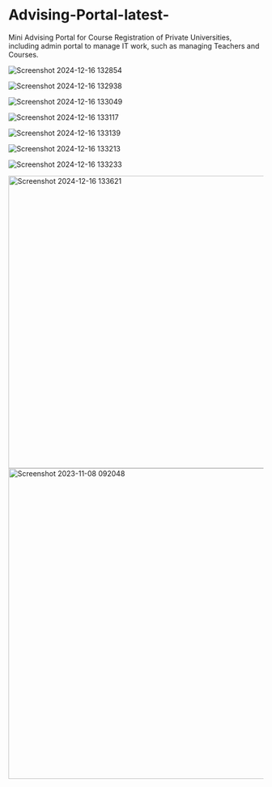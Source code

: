 # Advising-Portal-latest-
Mini Advising Portal for Course Registration of Private Universities, including admin portal to manage IT work, such as managing Teachers and Courses.


![Screenshot 2024-12-16 132854](https://github.com/user-attachments/assets/55fa3eda-8346-450b-ad11-b793f856a81f)


![Screenshot 2024-12-16 132938](https://github.com/user-attachments/assets/701853d7-cd45-4813-a4ab-127bbf2613e5)



![Screenshot 2024-12-16 133049](https://github.com/user-attachments/assets/46fbbcbf-4755-4e1f-9297-329d2f2565be)



![Screenshot 2024-12-16 133117](https://github.com/user-attachments/assets/7c6c6143-c023-4cad-a57b-000c0fc99c08)



![Screenshot 2024-12-16 133139](https://github.com/user-attachments/assets/885f2146-7b88-44d2-8cdb-b26c97bd1b43)



![Screenshot 2024-12-16 133213](https://github.com/user-attachments/assets/fdb1ba99-97b8-4f05-8eae-8d59a65a3e0e)



![Screenshot 2024-12-16 133233](https://github.com/user-attachments/assets/80c064ce-9996-47f0-9ec3-fc2dbb428334)

<img width="578" alt="Screenshot 2024-12-16 133621" src="https://github.com/user-attachments/assets/12f44239-ca24-4a13-9d15-9ada9217b5dc" />



<img width="614" alt="Screenshot 2023-11-08 092048" src="https://github.com/user-attachments/assets/4848c7d9-b27b-4e20-a238-91202882e68e" />




